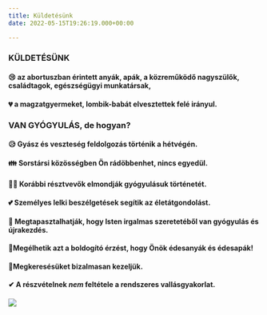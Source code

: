 ```yaml
---
title: Küldetésünk
date: 2022-05-15T19:26:19.000+00:00

---
```

### KÜLDETÉSÜNK

#### 😢 az abortuszban érintett anyák, apák, a közreműködő nagyszülők, családtagok, egészségügyi munkatársak,

#### 💔 a magzatgyermeket, lombik-babát elvesztettek felé irányul.

### VAN GYÓGYULÁS, de hogyan?

#### 😥 Gyász és veszteség feldolgozás történik a hétvégén.

#### 👪 Sorstársi közösségben Ön rádöbbenhet, nincs egyedül.

#### 🤦‍♀️ Korábbi résztvevők elmondják gyógyulásuk történetét.

#### 💕 Személyes lelki beszélgetések segítik az életátgondolást.

#### 🙂 Megtapasztalhatják, hogy Isten irgalmas szeretetéből van gyógyulás és újrakezdés.

#### 💖Megélhetik azt a boldogító érzést, hogy Önök édesanyák és édesapák!

#### 🔐Megkeresésüket bizalmasan kezeljük.

#### ✔ A részvételnek _nem_ feltétele a rendszeres vallásgyakorlat.

#### ![](https://cdn.forestry.io/res2/0WZ3haFi3PrBCcNYkZpmtAaLCTED2SYqaocylqMO5Y8/fit/512/512/sm/0/aHR0cHM6Ly9hcHAu/Zm9yZXN0cnkuaW8v/cmFpbHMvYWN0aXZl/X3N0b3JhZ2UvYmxv/YnMvZXlKZmNtRnBi/SE1pT25zaWJXVnpj/MkZuWlNJNklrSkJh/SEJDUzFFNGNtaE5Q/U0lzSW1WNGNDSTZi/blZzYkN3aWNIVnlJ/am9pWW14dllsOXBa/Q0o5ZlE9PS0tYjA5/NmJiOGFhOGU4NmI1/MmRmZWI5YzZlNzgz/YzY5ZjcwNDllODAy/OS9HWU9SX0FQUl9w/bGFrYXRCNV9xcmtv/ZC5wbmc)

###### 

##### 

##### 